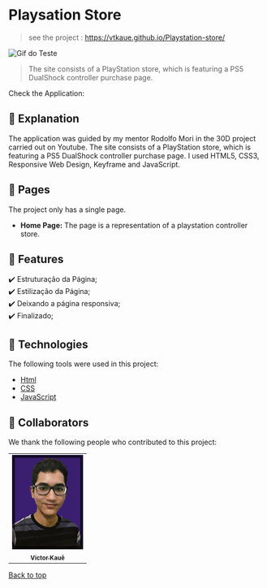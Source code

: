 # Playsation Store

> see the project : https://vtkaue.github.io/Playstation-store/

<img src="./img/playstationstore.gif" width="800px" height="400px" alt="Gif do Teste">

>  The site consists of a PlayStation store, which is featuring a PS5 DualShock controller purchase page.

Check the Application: 
## :page_facing_up: Explanation

The application was guided by my mentor Rodolfo Mori in the 30D project carried out on Youtube. The site consists of a PlayStation store, which is featuring a PS5 DualShock controller purchase page. I used HTML5, CSS3, Responsive Web Design, Keyframe and JavaScript.
## 📁 Pages

The project only has a single page.

- **Home Page:** The page is a representation of a playstation controller store.
## :dart: Features ##

:heavy_check_mark: Estruturação da Página;\
:heavy_check_mark: Estilização da Página;\
:heavy_check_mark: Deixando a página responsiva;\
:heavy_check_mark: Finalizado;

## :rocket: Technologies ##

The following tools were used in this project:

- [Html](https://developer.mozilla.org/pt-BR/docs/Web/HTML/Element/html/)  
- [CSS](https://developer.mozilla.org/pt-BR/docs/Web/CSS)  
- [JavaScript](https://developer.mozilla.org/pt-BR/docs/Web/JavaScript) 

## 🤝 Collaborators

We thank the following people who contributed to this project:

<table>
  <tr>
    <td align="center">
      <a href="#">
        <img src="./img/myprofile.jpg" width="140px;" alt="Foto do colaborador"/><br>
        <sub>
          <b>Victor Kauê</b>
        </sub>
      </a>
    </td>
  </tr>
</table>


<a href="#top">Back to top</a>

